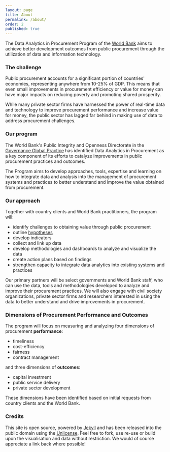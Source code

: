 ```yaml
---
layout: page
title: About
permalink: /about/
order: 2
published: true
---
```




The Data Analytics in Procurement Program of the [World Bank](http://worldbank.org) aims to achieve better development outcomes from public procurement through the utilization of data and information technology.

### The challenge

Public procurement accounts for a significant portion of countries' economies, representing anywhere from 10-25% of GDP. This means that even small improvements in procurement efficiency or value for money can have major impacts on reducing poverty and promoting shared prosperity.

While many private sector firms have harnessed the power of real-time data and technology to improve procurement performance and increase value for money, the public sector has lagged far behind in making use of data to address procurement challenges. 

### Our program

The World Bank's Public Integrity and Openness Directorate in the [Governance Global Practice](http://www.worldbank.org/en/topic/governance) has identified Data Analytics in Procurement as a key component of its efforts to catalyze improvements in public procurement practices and outcomes.

The Program aims to develop approaches, tools, expertise and learning on how to integrate data and analysis into the management of procurement systems and practices to better understand and improve the value obtained from procurement.

### Our approach

Together with country clients and World Bank practitioners, the program will:

- identify challenges to obtaining value through public procurement
- outline [hypotheses](../documentation/hypotheses/)
- develop indicators
- collect and link up data
- develop methodologies and dashboards to analyze and visualize the data
- create action plans based on findings 
- strengthen capacity to integrate data analytics into existing systems and practices

Our primary partners will be select governments and World Bank staff, who can use the data, tools and methodologies developed to analyze and improve their procurement practices. We will also engage with civil society organizations, private sector firms and researchers interested in using the data to better understand and drive improvements in procurement. 

### Dimensions of Procurement Performance and Outcomes

The program will focus on measuring and analyzing four dimensions of procurement **performance**:

- timeliness
- cost-efficiency
- fairness
- contract management

and three dimensions of **outcomes**:

- capital investment
- public service delivery 
- private sector development

These dimensions have been identified based on initial requests from country clients and the World Bank. 

### Credits

This site is open source, powered by [Jekyll](http://jekyllrb.com/) and has been released into the public domain using the [Unlicense](https://github.com/procurement-analytics/procurement-analytics/blob/develop/UNLICENSE). Feel free to fork, use re-use or build upon the visualisation and data without restriction. We would of course appreciate a link back where possible!
